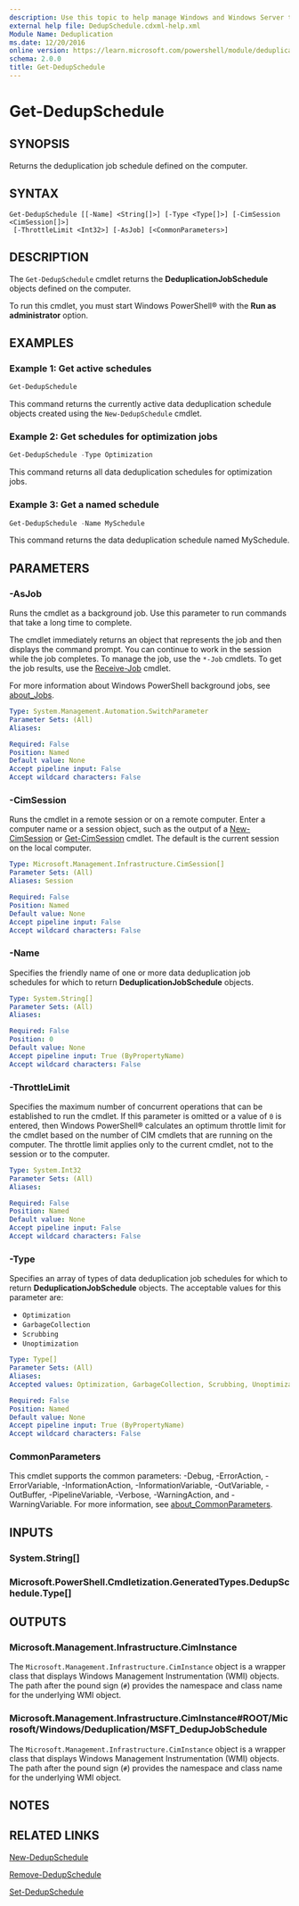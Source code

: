 ```yaml
---
description: Use this topic to help manage Windows and Windows Server technologies with Windows PowerShell.
external help file: DedupSchedule.cdxml-help.xml
Module Name: Deduplication
ms.date: 12/20/2016
online version: https://learn.microsoft.com/powershell/module/deduplication/get-dedupschedule?view=windowsserver2022-ps&wt.mc_id=ps-gethelp
schema: 2.0.0
title: Get-DedupSchedule
---
```


# Get-DedupSchedule

## SYNOPSIS
Returns the deduplication job schedule defined on the computer.

## SYNTAX

```
Get-DedupSchedule [[-Name] <String[]>] [-Type <Type[]>] [-CimSession <CimSession[]>]
 [-ThrottleLimit <Int32>] [-AsJob] [<CommonParameters>]
```

## DESCRIPTION

The `Get-DedupSchedule` cmdlet returns the **DeduplicationJobSchedule** objects defined on the
computer.

To run this cmdlet, you must start Windows PowerShell® with the **Run as administrator** option.

## EXAMPLES

### Example 1: Get active schedules

```powershell
Get-DedupSchedule
```

This command returns the currently active data deduplication schedule objects created using the
`New-DedupSchedule` cmdlet.

### Example 2: Get schedules for optimization jobs

```powershell
Get-DedupSchedule -Type Optimization
```

This command returns all data deduplication schedules for optimization jobs.

### Example 3:  Get a named schedule

```powershell
Get-DedupSchedule -Name MySchedule
```

This command returns the data deduplication schedule named MySchedule.

## PARAMETERS

### -AsJob

Runs the cmdlet as a background job. Use this parameter to run commands that take a long time to
complete.

The cmdlet immediately returns an object that represents the job and then displays the command
prompt. You can continue to work in the session while the job completes. To manage the job, use the
`*-Job` cmdlets. To get the job results, use the
[Receive-Job](https://go.microsoft.com/fwlink/?LinkID=113372) cmdlet.

For more information about Windows PowerShell background jobs, see
[about_Jobs](https://go.microsoft.com/fwlink/?LinkID=113251).

```yaml
Type: System.Management.Automation.SwitchParameter
Parameter Sets: (All)
Aliases: 

Required: False
Position: Named
Default value: None
Accept pipeline input: False
Accept wildcard characters: False
```

### -CimSession

Runs the cmdlet in a remote session or on a remote computer. Enter a computer name or a session
object, such as the output of a [New-CimSession](/powershell/module/cimcmdlets/new-cimsession) or
[Get-CimSession](https://go.microsoft.com/fwlink/p/?LinkId=227966) cmdlet. The default is the
current session on the local computer.

```yaml
Type: Microsoft.Management.Infrastructure.CimSession[]
Parameter Sets: (All)
Aliases: Session

Required: False
Position: Named
Default value: None
Accept pipeline input: False
Accept wildcard characters: False
```

### -Name

Specifies the friendly name of one or more data deduplication job schedules for which to return
**DeduplicationJobSchedule** objects.

```yaml
Type: System.String[]
Parameter Sets: (All)
Aliases: 

Required: False
Position: 0
Default value: None
Accept pipeline input: True (ByPropertyName)
Accept wildcard characters: False
```

### -ThrottleLimit

Specifies the maximum number of concurrent operations that can be established to run the cmdlet. If
this parameter is omitted or a value of `0` is entered, then Windows PowerShell® calculates an
optimum throttle limit for the cmdlet based on the number of CIM cmdlets that are running on the
computer. The throttle limit applies only to the current cmdlet, not to the session or to the
computer.

```yaml
Type: System.Int32
Parameter Sets: (All)
Aliases: 

Required: False
Position: Named
Default value: None
Accept pipeline input: False
Accept wildcard characters: False
```

### -Type

Specifies an array of types of data deduplication job schedules for which to return
**DeduplicationJobSchedule** objects. The acceptable values for this parameter are:

- `Optimization`
- `GarbageCollection`
- `Scrubbing`
- `Unoptimization`

```yaml
Type: Type[]
Parameter Sets: (All)
Aliases: 
Accepted values: Optimization, GarbageCollection, Scrubbing, Unoptimization

Required: False
Position: Named
Default value: None
Accept pipeline input: True (ByPropertyName)
Accept wildcard characters: False
```

### CommonParameters

This cmdlet supports the common parameters: -Debug, -ErrorAction, -ErrorVariable,
-InformationAction, -InformationVariable, -OutVariable, -OutBuffer, -PipelineVariable, -Verbose,
-WarningAction, and -WarningVariable. For more information, see
[about_CommonParameters](https://go.microsoft.com/fwlink/?LinkID=113216).

## INPUTS

### System.String[]

### Microsoft.PowerShell.Cmdletization.GeneratedTypes.DedupSchedule.Type[]

## OUTPUTS

### Microsoft.Management.Infrastructure.CimInstance

The `Microsoft.Management.Infrastructure.CimInstance` object is a wrapper class that displays
Windows Management Instrumentation (WMI) objects. The path after the pound sign (`#`) provides the
namespace and class name for the underlying WMI object.

### Microsoft.Management.Infrastructure.CimInstance#ROOT/Microsoft/Windows/Deduplication/MSFT_DedupJobSchedule

The `Microsoft.Management.Infrastructure.CimInstance` object is a wrapper class that displays
Windows Management Instrumentation (WMI) objects. The path after the pound sign (`#`) provides the
namespace and class name for the underlying WMI object.

## NOTES

## RELATED LINKS

[New-DedupSchedule](./New-DedupSchedule.md)

[Remove-DedupSchedule](./Remove-DedupSchedule.md)

[Set-DedupSchedule](./Set-DedupSchedule.md)
